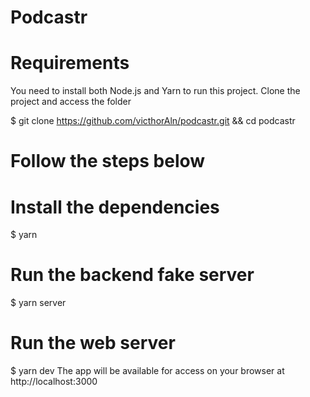 # Podcastr
# Requirements
You need to install both Node.js and Yarn to run this project.
Clone the project and access the folder

$ git clone https://github.com/victhorAln/podcastr.git && cd podcastr

# Follow the steps below

# Install the dependencies
$ yarn

# Run the backend fake server
$ yarn server

# Run the web server
$ yarn dev
The app will be available for access on your browser at http://localhost:3000
